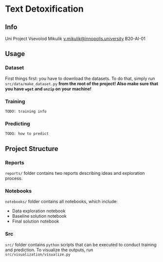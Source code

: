 # Text Detoxification

## Info

Uni Project
Vsevolod Mikulik
v.mikulik@innopolis.university
B20-AI-01

## Usage

### Dataset

First things first: you have to download the datasets. To do that, simply run `src/data/make_dataset.py` **from the root of the
project!**
**Also make sure that you have `wget` and `unzip` on your machine!**

### Training

`TODO: training info`

### Predicting

`TODO: how to predict`

## Project Structure

### Reports

`reports/` folder contains two reports describing ideas and exploration process.

### Notebooks

`notebooks/` folder contains all notebooks, which include:
- Data exploration notebook
- Baseline solution notebook
- Final solution notebook

### Src

`src/` folder contains `python` scripts that can be executed to conduct training and prediction.
To visualize the outputs, run `src/visualization/visualize.py` 
